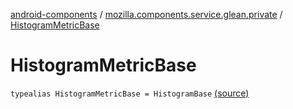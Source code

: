 [android-components](../index.md) / [mozilla.components.service.glean.private](index.md) / [HistogramMetricBase](./-histogram-metric-base.md)

# HistogramMetricBase

`typealias HistogramMetricBase = HistogramBase` [(source)](https://github.com/mozilla-mobile/android-components/blob/master/components/service/glean/src/main/java/mozilla/components/service/glean/private/MetricAliases.kt#L15)